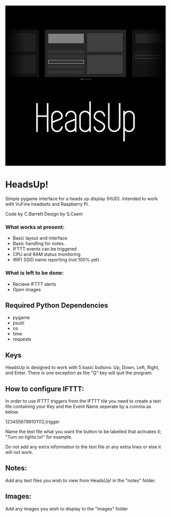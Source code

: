 ![Logo](https://raw.githubusercontent.com/directive0/HeadsUp/master/assets/logo.png?raw=true "Logo")

# HeadsUp!

Simple pygame interface for a heads up display (HUD). Intended to work with VuFine headsets and Raspberry Pi. 

Code by C.Barrett
Design by S.Caem

### What works at present:

- Basic layout and interface
- Basic handling for notes.
- IFTTT events can be triggered
- CPU and RAM status monitoring
- WIFI SSID name reporting (not 100% yet)


### What is left to be done:
- Recieve IFTTT alerts
- Open Images


## Required Python Dependencies

- pygame
- psutil
- os
- time
- requests




## Keys

HeadsUp is designed to work with 5 basic buttons: Up, Down, Left, Right, and Enter. There is one exception as the "Q" key will quit the program.



## How to configure IFTTT:

In order to use IFTTT triggers from the IFTTT tile you need to create a text file containing your Key and the Event Name seperate by a comma as below.

1234556789101112,trigger

Name the text file what you want the button to be labelled that activates it; "Turn on lights.txt" for example.

Do not add any extra information to the text file or any extra lines or else it will not work.


## Notes:

Add any text files you wish to view from HeadsUp! in the "notes" folder.

## Images:

Add any images you wish to display to the "images" folder

